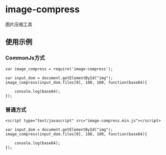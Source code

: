 # image-compress

图片压缩工具


## 使用示例

### CommonJs方式

```
var image_compress = require('image-compress');

var input_dom = document.getElementById("img");
image_compress(input_dom.files[0], 100, 100, function(base64){
    
    console.log(base64);
});
```

### 普通方式

```
<script type="text/javascript" src="image-compress.min.js"></script>

var input_dom = document.getElementById("img");
image_compress(input_dom.files[0], 100, 100, function(base64){
    
    console.log(base64);
});
```